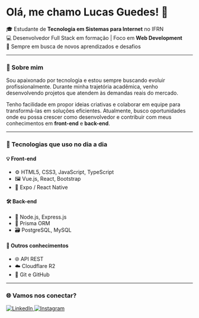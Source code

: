 # Olá, me chamo **Lucas Guedes**! 👋

🎓 Estudante de **Tecnologia em Sistemas para Internet** no IFRN  
💻 Desenvolvedor Full Stack em formação | Foco em **Web Development**  
🚀 Sempre em busca de novos aprendizados e desafios

---

### 🧠 Sobre mim

Sou apaixonado por tecnologia e estou sempre buscando evoluir profissionalmente. Durante minha trajetória acadêmica, venho desenvolvendo projetos que atendem às demandas reais do mercado.

Tenho facilidade em propor ideias criativas e colaborar em equipe para transformá-las em soluções eficientes. Atualmente, busco oportunidades onde eu possa crescer como desenvolvedor e contribuir com meus conhecimentos em **front-end** e **back-end**.

---

### 🚀 Tecnologias que uso no dia a dia

#### 💡 Front-end
- ⚙️ HTML5, CSS3, JavaScript, TypeScript  
- 🖼️ Vue.js, React, Bootstrap  
- 📱 Expo / React Native

#### 🛠️ Back-end
- 🧠 Node.js, Express.js  
- 🔗 Prisma ORM  
- 🗃️ PostgreSQL, MySQL

#### 🐳 Outros conhecimentos
- 🌐 API REST  
- ☁️ Cloudflare R2  
- 🔧 Git e GitHub  

---

### 🌐 Vamos nos conectar?

<a href="https://www.linkedin.com/in/lucas-guedes-0b58a61b0" target="_blank">
  <img src="https://img.shields.io/badge/-LinkedIn-%230077B5?style=for-the-badge&logo=linkedin&logoColor=white" alt="LinkedIn">
</a>
<a href="https://instagram.com/lucasg_guedess" target="_blank">
  <img src="https://img.shields.io/badge/-Instagram-%23E4405F?style=for-the-badge&logo=instagram&logoColor=white" alt="Instagram">
</a>
